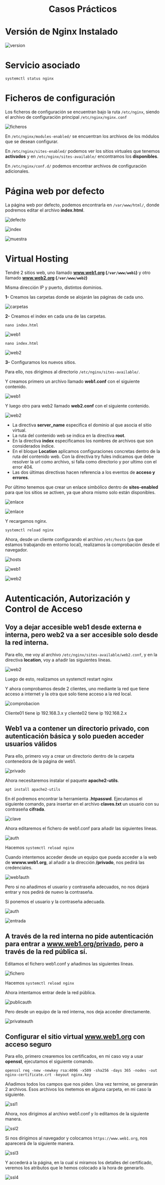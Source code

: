 <h1><p align=center> Casos Prácticos </p></h1>

# Versión de Nginx Instalado

![version](https://i.imgur.com/RXDhP3j.png)

# Servicio asociado

``` systemctl status nginx ```

# Ficheros de configuración

Los ficheros de configuración se encuentran bajo la ruta ```/etc/nginx```, siendo el archivo de configuración principal ```/etc/nginx/nginx.conf```

![ficheros](https://i.imgur.com/LnX5BwW.png)

En ```/etc/nginx/modules-enabled/``` se encuentran los archivos de los módulos que se desean configurar.

En ```/etc/nginx/sites-enabled/``` podemos ver los sitios virtuales que tenemos **activados** y en ```/etc/nginx/sites-available/``` encontramos los **disponibles**.

En ```/etc/nginx/conf.d/``` podemos encontrar archivos de configuración adicionales.

# Página web por defecto

La página web por defecto, podemos encontrarla en ```/var/www/html/```, donde podremos editar el archivo **index.html**.

![defecto](https://i.imgur.com/q9GtFyJ.png)

![index](https://i.imgur.com/r9flyPH.png)

![muestra](https://i.imgur.com/doYLk5q.png)

# Virtual Hosting

Tendré 2 sitios web, uno llamado **www.web1.org (```/var/www/web1```)** y otro llamado **www.web2.org (```/var/www/web2```)**

Misma dirección IP y puerto, distintos dominios.

**1-** Creamos las carpetas donde se alojarán las páginas de cada uno.

![carpetas](https://i.imgur.com/bdolnqw.png)

**2-** Creamos el index en cada una de las carpetas.

``` nano index.html ```

![web1](https://i.imgur.com/WqiBEhw.png)

``` nano index.html ```

![web2](https://i.imgur.com/NfAhwLn.png)

**3-** Configuramos los nuevos sitios.

Para ello, nos dirigimos al directorio ```/etc/nginx/sites-available/```.

Y creamos primero un archivo llamado **web1.conf** con el siguiente contenido.

![web1](https://i.imgur.com/gQwWJLx.png)

Y luego otro para web2 llamado **web2.conf** con el siguiente contenido.

![web2](https://i.imgur.com/c1j2SKM.png)

* La directiva **server_name** especifica el dominio al que asocia el sitio virtual.
* La ruta del contenido web se indica en la directiva **root**.
* En la directiva **index** especificamos los nombres de archivos que son considerados índice.
* En el bloque **Location** aplicamos configuraciones concretas dentro de la ruta del contenido web. Con la directiva try fules indicamos que debe resolver la url como archivo, si falla como directorio y por ultimo con el error 404.
* Las dos últimas directivas hacen referencia a los eventos de **acceso y errores**.

Por último tenemos que crear un enlace simbólico dentro de **sites-enabled** para que los sitios se activen, ya que ahora mismo solo están disponibles.

![enlace](https://i.imgur.com/Q5G8whl.png)

![enlace](https://i.imgur.com/hpdCatL.png)

Y recargamos nginx.

```systemctl reload nginx```

Ahora, desde un cliente configurando el archivo ```/etc/hosts``` (ya que estamos trabajando en entorno local), realizamos la comprobación desde el navegador.

![hosts](https://i.imgur.com/AqGy8i7.png)

![web1](https://i.imgur.com/xXtq9VB.png)

![web2](https://i.imgur.com/UmI6eA0.png)

# Autenticación, Autorización y Control de Acceso

## Voy a dejar accesible web1 desde externa e interna, pero web2 va a ser accesible solo desde la red interna.

Para ello, me voy al archivo ```/etc/nginx/sites-available/web2.conf```, y en la directiva **location**, voy a añadir las siguientes líneas.

![web2](https://i.imgur.com/oPBwoKl.png)

Luego de esto, realizamos un systemctl restart nginx

Y ahora comprobamos desde 2 clientes, uno mediante la red que tiene acceso a internet y la otra que solo tiene acceso a la red local.

![comprobacion](https://i.imgur.com/EEYHC0e.png)

Cliente01 tiene ip 192.168.3.x y cliente02 tiene ip 192.168.2.x

## Web1 va a contener un directorio privado, con autenticación básica y solo pueden acceder usuarios válidos

Para ello, primero voy a crear un directorio dentro de la carpeta contenedora de la página de web1.

![privado](https://i.imgur.com/fG2BNu0.png)

Ahora necesitaremos instalar el paquete **apache2-utils**.

``` apt install apache2-utils ```

En él podremos encontrar la herramienta **.htpasswd**. Ejecutamos el siguiente comando, para insertar en el archivo **claves.txt** un usuario con su contraseña **cifrada**.

![clave](https://i.imgur.com/7jM8IOZ.png)

Ahora editaremos el fichero de web1.conf para añadir las siguientes líneas.

![auth](https://i.imgur.com/P8VtCH1.png)

Hacemos ```systemctl reload nginx```

Cuando intentemos acceder desde un equipo que pueda acceder a la web de **wwww.web1.org**, al añadir a la dirección **/privado**, nos pedirá las credenciales.

![web1auth](https://i.imgur.com/CjPVCgB.png)

Pero si no añadimos el usuario y contraseña adecuados, no nos dejará entrar y nos pedirá de nuevo la contraseña.

Si ponemos el usuario y la contraseña adecuada.

![auth](https://i.imgur.com/AWLgSfb.png)

![entrada](https://i.imgur.com/74Qzv2m.png)

## A través de la red interna no pide autenticación para entrar a www.web1.org/privado, pero a través de la red pública sí.

Editamos el fichero web1.conf y añadimos las siguientes líneas.

![fichero](https://i.imgur.com/FQylF2w.png)

Hacemos ```systemctl reload nginx```

Ahora intentamos entrar dede la red pública.

![publicauth](https://i.imgur.com/orrQ3IX.png)

Pero desde un equipo de la red interna, nos deja acceder directamente.

![privateauth](https://i.imgur.com/wwYpeYW.png)

## Configurar el sitio virtual www.web1.org con acceso seguro

Para ello, primero crearemos los certificados, en mi caso voy a usar **openssl**, ejecutamos el siguiente comando.

``` openssl req -new -newkey rsa:4096 -x509 -sha256 -days 365 -nodes -out nginx-certificate.crt -keyout nginx.key ```

Añadimos todos los campos que nos piden. Una vez termine, se generarán 2 archivos. Esos archivos los metemos en alguna carpeta, en mi caso la siguiente.

![ssl1](https://i.imgur.com/k3FJbe6.png)

Ahora, nos dirigimos al archivo web1.conf y lo editamos de la siguiente manera.

![ssl2](https://i.imgur.com/OSCqQ1E.png)

Si nos dirigimos al  navegador y colocamos ``` https://www.web1.org ```, nos aparecerá de la siguiente manera.

![ssl3](https://i.imgur.com/yFqkojd.png)

Y accederá a la página, en la cual si miramos los detalles del certificado, veremos los atributos que le hemos colocado a la hora de generarlo.

![ssl4](https://i.imgur.com/LjFoHcs.png)
